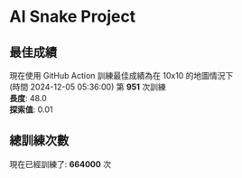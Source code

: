 
# AI Snake Project

## **最佳成績**



















現在使用 GitHub Action 訓練最佳成績為在 10x10 的地圖情況下  
(時間 2024-12-05 05:36:00) 第 **951** 次訓練  
**長度**: 48.0  
**探索值**: 0.01







































## 總訓練次數
現在已經訓練了: **664000** 次
